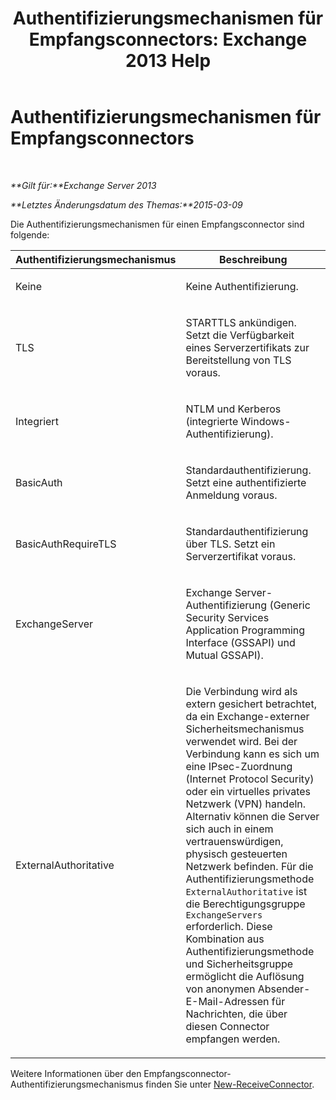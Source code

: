 ﻿---
title: 'Authentifizierungsmechanismen für Empfangsconnectors: Exchange 2013 Help'
TOCTitle: Authentifizierungsmechanismen für Empfangsconnectors
ms:assetid: 926424e1-83e3-4c4b-b2dd-bf814d81e877
ms:mtpsurl: https://technet.microsoft.com/de-de/library/JJ657472(v=EXCHG.150)
ms:contentKeyID: 50476187
ms.date: 04/24/2018
mtps_version: v=EXCHG.150
ms.translationtype: HT
---

# Authentifizierungsmechanismen für Empfangsconnectors

 

_**Gilt für:**Exchange Server 2013_

_**Letztes Änderungsdatum des Themas:**2015-03-09_


Die Authentifizierungsmechanismen für einen Empfangsconnector sind folgende:


<table>
<colgroup>
<col style="width: 50%" />
<col style="width: 50%" />
</colgroup>
<thead>
<tr class="header">
<th>Authentifizierungsmechanismus</th>
<th>Beschreibung</th>
</tr>
</thead>
<tbody>
<tr class="odd">
<td><p>Keine</p></td>
<td><p>Keine Authentifizierung.</p></td>
</tr>
<tr class="even">
<td><p>TLS</p></td>
<td><p>STARTTLS ankündigen. Setzt die Verfügbarkeit eines Serverzertifikats zur Bereitstellung von TLS voraus.</p></td>
</tr>
<tr class="odd">
<td><p>Integriert</p></td>
<td><p>NTLM und Kerberos (integrierte Windows-Authentifizierung).</p></td>
</tr>
<tr class="even">
<td><p>BasicAuth</p></td>
<td><p>Standardauthentifizierung. Setzt eine authentifizierte Anmeldung voraus.</p></td>
</tr>
<tr class="odd">
<td><p>BasicAuthRequireTLS</p></td>
<td><p>Standardauthentifizierung über TLS. Setzt ein Serverzertifikat voraus.</p></td>
</tr>
<tr class="even">
<td><p>ExchangeServer</p></td>
<td><p>Exchange Server-Authentifizierung (Generic Security Services Application Programming Interface (GSSAPI) und Mutual GSSAPI).</p></td>
</tr>
<tr class="odd">
<td><p>ExternalAuthoritative</p></td>
<td><p>Die Verbindung wird als extern gesichert betrachtet, da ein Exchange-externer Sicherheitsmechanismus verwendet wird. Bei der Verbindung kann es sich um eine IPsec-Zuordnung (Internet Protocol Security) oder ein virtuelles privates Netzwerk (VPN) handeln. Alternativ können die Server sich auch in einem vertrauenswürdigen, physisch gesteuerten Netzwerk befinden. Für die Authentifizierungsmethode <code>ExternalAuthoritative</code> ist die Berechtigungsgruppe <code>ExchangeServers</code> erforderlich. Diese Kombination aus Authentifizierungsmethode und Sicherheitsgruppe ermöglicht die Auflösung von anonymen Absender-E-Mail-Adressen für Nachrichten, die über diesen Connector empfangen werden.</p></td>
</tr>
</tbody>
</table>


Weitere Informationen über den Empfangsconnector-Authentifizierungsmechanismus finden Sie unter [New-ReceiveConnector](https://technet.microsoft.com/de-de/library/bb125139\(v=exchg.150\)).

